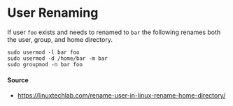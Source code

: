 # User Renaming

If user `foo` exists and needs to renamed to `bar` the following renames both the user, group, and home directory.

```
sudo usermod -l bar foo
sudo usermod -d /home/bar -m bar
sudo groupmod -n bar foo
```

#### Source
- https://linuxtechlab.com/rename-user-in-linux-rename-home-directory/
